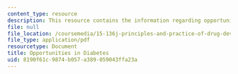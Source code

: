 ```yaml
---
content_type: resource
description: This resource contains the information regarding opportunities in diabetes.
file: null
file_location: /coursemedia/15-136j-principles-and-practice-of-drug-development-fall-2013/8190f61c9874b057a389059043ffa23a_MIT15_136JF13_Opp_Diab.pdf
file_type: application/pdf
resourcetype: Document
title: Opportunities in Diabetes
uid: 8190f61c-9874-b057-a389-059043ffa23a
---
```

